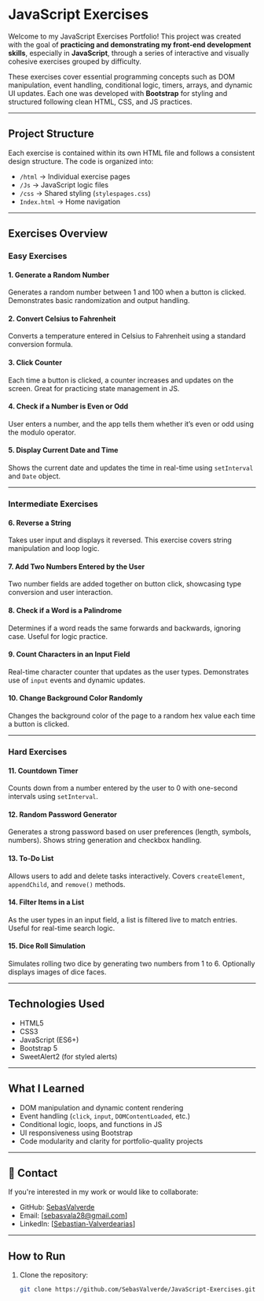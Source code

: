 # JavaScript Exercises

Welcome to my JavaScript Exercises Portfolio! This project was created with the goal of **practicing and demonstrating my front-end development skills**, especially in **JavaScript**, through a series of interactive and visually cohesive exercises grouped by difficulty.

These exercises cover essential programming concepts such as DOM manipulation, event handling, conditional logic, timers, arrays, and dynamic UI updates. Each one was developed with **Bootstrap** for styling and structured following clean HTML, CSS, and JS practices.

---

##  Project Structure

Each exercise is contained within its own HTML file and follows a consistent design structure. The code is organized into:

- `/html` → Individual exercise pages  
- `/Js` → JavaScript logic files  
- `/css` → Shared styling (`stylespages.css`)
- `Index.html` → Home navigation

---

##  Exercises Overview

###  Easy Exercises

####  1. Generate a Random Number
Generates a random number between 1 and 100 when a button is clicked. Demonstrates basic randomization and output handling.

####  2. Convert Celsius to Fahrenheit
Converts a temperature entered in Celsius to Fahrenheit using a standard conversion formula.

####  3. Click Counter
Each time a button is clicked, a counter increases and updates on the screen. Great for practicing state management in JS.

####  4. Check if a Number is Even or Odd
User enters a number, and the app tells them whether it’s even or odd using the modulo operator.

####  5. Display Current Date and Time
Shows the current date and updates the time in real-time using `setInterval` and `Date` object.

---

###  Intermediate Exercises

####  6. Reverse a String
Takes user input and displays it reversed. This exercise covers string manipulation and loop logic.

####  7. Add Two Numbers Entered by the User
Two number fields are added together on button click, showcasing type conversion and user interaction.

####  8. Check if a Word is a Palindrome
Determines if a word reads the same forwards and backwards, ignoring case. Useful for logic practice.

####  9. Count Characters in an Input Field
Real-time character counter that updates as the user types. Demonstrates use of `input` events and dynamic updates.

####  10. Change Background Color Randomly
Changes the background color of the page to a random hex value each time a button is clicked.

---

###  Hard Exercises

####  11. Countdown Timer
Counts down from a number entered by the user to 0 with one-second intervals using `setInterval`.

####  12. Random Password Generator
Generates a strong password based on user preferences (length, symbols, numbers). Shows string generation and checkbox handling.

####  13. To-Do List
Allows users to add and delete tasks interactively. Covers `createElement`, `appendChild`, and `remove()` methods.

####  14. Filter Items in a List
As the user types in an input field, a list is filtered live to match entries. Useful for real-time search logic.

####  15. Dice Roll Simulation
Simulates rolling two dice by generating two numbers from 1 to 6. Optionally displays images of dice faces.

---

##  Technologies Used

- HTML5
- CSS3
- JavaScript (ES6+)
- Bootstrap 5
- SweetAlert2 (for styled alerts)

---

##  What I Learned

- DOM manipulation and dynamic content rendering  
- Event handling (`click`, `input`, `DOMContentLoaded`, etc.)  
- Conditional logic, loops, and functions in JS  
- UI responsiveness using Bootstrap  
- Code modularity and clarity for portfolio-quality projects

---

## 🔗 Contact

If you're interested in my work or would like to collaborate:

- GitHub: [SebasValverde](https://github.com/SebasValverde)
- Email: [sebasvala28@gmail.com]
- LinkedIn: [[Sebastian-Valverdearias](https://www.linkedin.com/in/sebastian-valverdearias/)]

---

##  How to Run

1. Clone the repository:
   ```bash
   git clone https://github.com/SebasValverde/JavaScript-Exercises.git
